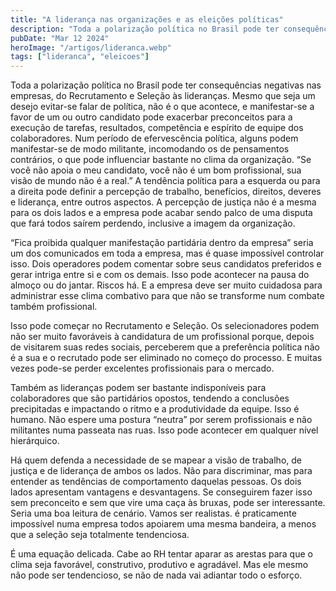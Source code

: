 ```yaml
---
title: "A liderança nas organizações e as eleições políticas"
description: "Toda a polarização política no Brasil pode ter consequências negativas nas empresas, do Recrutamento e Seleção às lideranças."
pubDate: "Mar 12 2024"
heroImage: "/artigos/lideranca.webp"
tags: ["lideranca", "eleicoes"]
---
```

Toda a polarização política no Brasil pode ter consequências negativas nas empresas, do Recrutamento e Seleção às lideranças. Mesmo que seja um desejo evitar-se falar de política, não é o que acontece, e manifestar-se a favor de um ou outro candidato pode exacerbar preconceitos para a execução de tarefas, resultados, competência e espírito de equipe dos colaboradores.  Num período de efervescência política, alguns podem manifestar-se de modo militante, incomodando os de pensamentos contrários, o que pode influenciar bastante no clima da organização. “Se você não apoia o meu candidato, você não é um bom profissional, sua visão de mundo não é a real.”  A tendência política para a esquerda ou para a direita pode definir a percepção de trabalho, benefícios, direitos, deveres e liderança, entre outros aspectos. A percepção de justiça não é a mesma para os dois lados e a empresa pode acabar sendo palco de uma disputa que fará todos saírem perdendo, inclusive a imagem da organização.   

“Fica proibida qualquer manifestação partidária dentro da empresa” seria um dos comunicados em toda a empresa, mas é quase impossível controlar isso. Dois operadores podem comentar sobre seus candidatos preferidos e gerar intriga entre si e com os demais. Isso pode acontecer na pausa do almoço ou do jantar. Riscos há. E a empresa deve ser muito cuidadosa para administrar esse clima combativo para que não se transforme num combate também profissional.   

Isso pode começar no Recrutamento e Seleção. Os selecionadores podem não ser muito favoráveis à candidatura de um profissional porque, depois de visitarem suas redes sociais, perceberem que a preferência política não é a sua e o recrutado pode ser eliminado no começo do processo.  E muitas vezes pode-se perder excelentes profissionais para o mercado.  

Também as lideranças podem ser bastante indisponíveis para colaboradores que são partidários opostos, tendendo a conclusões precipitadas e impactando o ritmo e a produtividade da equipe. Isso é humano. Não espere uma postura “neutra” por serem profissionais e não militantes numa passeata nas ruas. Isso pode acontecer em qualquer nível hierárquico.

Há quem defenda a necessidade de se mapear a visão de trabalho, de justiça e de liderança de ambos os lados. Não para discriminar, mas para entender as tendências de comportamento daquelas pessoas. Os dois lados apresentam vantagens e desvantagens. Se conseguirem fazer isso sem preconceito e sem que vire uma caça às bruxas, pode ser interessante. Seria uma boa leitura de cenário. Vamos ser realistas. é praticamente impossível numa empresa todos apoiarem uma mesma bandeira, a menos que a seleção seja totalmente tendenciosa. 

É uma equação delicada. Cabe ao RH tentar aparar as arestas para que o clima seja favorável, construtivo, produtivo e agradável. Mas ele mesmo não pode ser tendencioso, se não de nada vai adiantar todo o esforço.